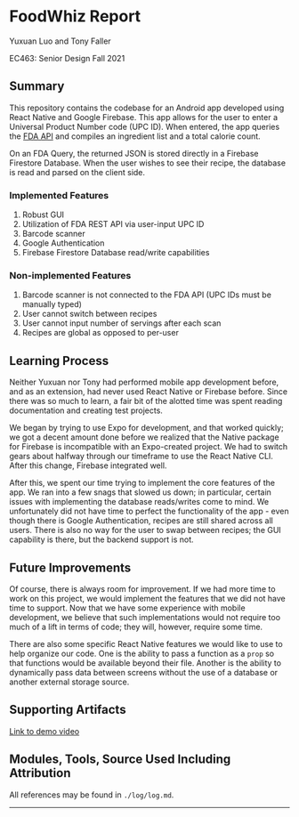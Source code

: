 # FoodWhiz Report

Yuxuan Luo and Tony Faller

EC463: Senior Design Fall 2021

## Summary

This repository contains the codebase for an Android app developed using React Native and Google Firebase. This app allows for the user to enter a Universal Product Number code (UPC ID). When entered, the app queries the [FDA API](https://fdc.nal.usda.gov/api-guide.html) and compiles an ingredient list and a total calorie count. 

On an FDA Query, the returned JSON is stored directly in a Firebase Firestore Database. When the user wishes to see their recipe, the database is read and parsed on the client side.

### Implemented Features

1. Robust GUI
2. Utilization of FDA REST API via user-input UPC ID
3. Barcode scanner
4. Google Authentication
5. Firebase Firestore Database read/write capabilities

### Non-implemented Features

1. Barcode scanner is not connected to the FDA API (UPC IDs must be manually typed) 
2. User cannot switch between recipes
3. User cannot input number of servings after each scan
4. Recipes are global as opposed to per-user

## Learning Process

Neither Yuxuan nor Tony had performed mobile app development before, and as an extension, had never used React Native or Firebase before. Since there was so much to learn, a fair bit of the alotted time was spent reading documentation and creating test projects. 

We began by trying to use Expo for development, and that worked quickly; we got a decent amount done before we realized that the Native package for Firebase is incompatible with an Expo-created project. We had to switch gears about halfway through our timeframe to use the React Native CLI. After this change, Firebase integrated well.

After this, we spent our time trying to implement the core features of the app. We ran into a few snags that slowed us down; in particular, certain issues with implementing the database reads/writes come to mind. We unfortunately did not have time to perfect the functionality of the app - even though there is Google Authentication, recipes are still shared across all users. There is also no way for the user to swap between recipes; the GUI capability is there, but the backend support is not. 

## Future Improvements

Of course, there is always room for improvement. If we had more time to work on this project, we would implement the features that we did not have time to support. Now that we have some experience with mobile development, we believe that such implementations would not require too much of a lift in terms of code; they will, however, require some time.

There are also some specific React Native features we would like to use to help organize our code. One is the ability to pass a function as a `prop` so that functions would be available beyond their file. Another is the ability to dynamically pass data between screens without the use of a database or another external storage source.

## Supporting Artifacts

[Link to demo video]()

## Modules, Tools, Source Used Including Attribution

All references may be found in `./log/log.md`.

----
